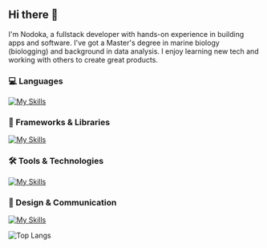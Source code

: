 ## Hi there 👋

I'm Nodoka, a fullstack developer with hands-on experience in building apps and software. I've got a Master's degree in marine biology (biologging) and background in data analysis. I enjoy learning new tech and working with others to create great products.

### 💻 Languages   
[![My Skills](https://skillicons.dev/icons?i=js,ts,html,css,r,py,java)](https://skillicons.dev)

### 🧩 Frameworks & Libraries  
[![My Skills](https://skillicons.dev/icons?i=react,nodejs,express,nextjs,threejs,tailwind,sass,materialui)](https://skillicons.dev)

### 🛠 Tools & Technologies  
[![My Skills](https://skillicons.dev/icons?i=docker,supabase,mongodb,firebase,aws,vite,matlab,mysql,wordpress,npm,yarn,github,vscode,androidstudio,eclipse,postman)](https://skillicons.dev)

### 🎨 Design & Communication  
[![My Skills](https://skillicons.dev/icons?i=figma,ai,ps,gmail,linkedin,notion,codepen,discord)](https://skillicons.dev)


![Top Langs](https://github-readme-stats.vercel.app/api/top-langs/?username=nk21t5c7&layout=compact&theme=nord_bright)

<!-- ![Profile Card](http://github-profile-summary-cards.vercel.app/api/cards/profile-details?username=nk21t5c7&layout=compact&theme=github) -->




<!--
**Nk21t5c7/Nk21t5c7** is a ✨ _special_ ✨ repository because its `README.md` (this file) appears on your GitHub profile.

Here are some ideas to get you started:

- 🔭 I’m currently working on ...
- 🌱 I’m currently learning ...
- 👯 I’m looking to collaborate on ...
- 🤔 I’m looking for help with ...
- 💬 Ask me about ...
- 📫 How to reach me: ...
- 😄 Pronouns: ...
- ⚡ Fun fact: ...
-->
